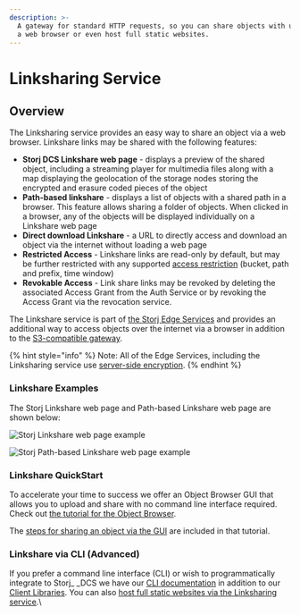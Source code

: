 ```yaml
---
description: >-
  A gateway for standard HTTP requests, so you can share objects with users via
  a web browser or even host full static websites.
---
```


# Linksharing Service

## **Overview**

The Linksharing service provides an easy way to share an object via a web browser. Linkshare links may be shared with the following features:

* **Storj DCS Linkshare web page** - displays a preview of the shared object, including a streaming player for multimedia files along with a map displaying the geolocation of the storage nodes storing the encrypted and erasure coded pieces of the object
* **Path-based linkshare** - displays a list of objects with a shared path in a browser. This feature allows sharing a folder of objects. When clicked in a browser, any of the objects will be displayed individually on a Linkshare web page
* **Direct download Linkshare** - a URL to directly access and download an object via the internet without loading a web page
* **Restricted Access** - Linkshare links are read-only by default, but may be further restricted with any supported [access restriction](../concepts/access/access-grants/api-key/restriction.md) (bucket, path and prefix, time window)
* **Revokable Access** - Link share links may be revoked by deleting the associated Access Grant from the Auth Service or by revoking the Access Grant via the revocation service.

The Linkshare service is part of [the Storj Edge Services](../concepts/edge-services/) and provides an additional way to access objects over the internet via a browser in addition to the [S3-compatible gateway](s3-compatible-gateway/).

{% hint style="info" %}
Note: All of the Edge Services, including the Linksharing service use [server-side encryption](../concepts/encryption-key/design-decision-server-side-encryption.md).&#x20;
{% endhint %}

### **Linkshare Examples**

The Storj Linkshare web page and Path-based Linkshare web page are shown below:

![Storj Linkshare web page example](https://lh5.googleusercontent.com/D-mGIuIH5Omh0sBia6vqvYQPiNfH4WsXXn-GOU-QIiiWpYRd7xnpMTXofYhea\_tiPC1kaT4Xe4tYWusaE4500aN7SDaGdiyXwiv78GmqX9KTTrXdmoKKRYZZ1bJ-YVsSpr03Wm2I=s0)

![Storj Path-based Linkshare web page example](https://lh6.googleusercontent.com/eXoBLnasQcKSjqxtoaUDMzEBqjBZgFzY3ua9\_OLvkEZQb6Y-woLIaWGM\_wbsPWIeRgxmkRqYi-45L5cpAlhpxkOercyXeQ96KWAA\_fPqSDxm4jpAlneKKH4iTE4F4bNbURHjCIhq=s0)

### Linkshare QuickStart&#x20;

To accelerate your time to success we offer an Object Browser GUI that allows you to upload and share with no command line interface required. Check out [the tutorial for the Object Browser](../getting-started/quickstart-objectbrowser.md).&#x20;

The [steps for sharing an object via the GUI](../getting-started/quickstart-objectbrowser.md#share-a-file) are included in that tutorial.&#x20;

### **Linkshare via CLI (Advanced)**

If you prefer a command line interface (CLI) or wish to programmatically integrate to Storj_ _DCS we have our [CLI documentation](uplink-cli/share-command.md) in addition to our [Client Libraries](storj-client-libraries/). You can also [host full static websites via the Linksharing service](../how-tos/host-a-static-website/).\
